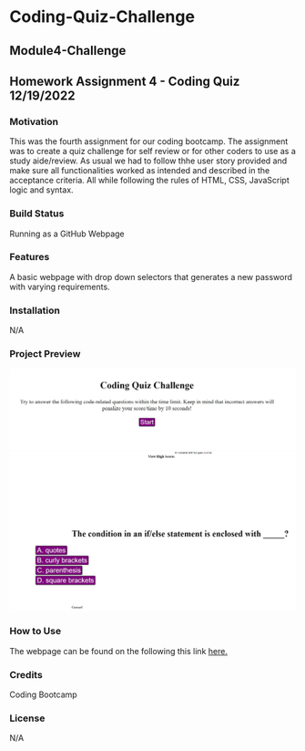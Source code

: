 # Coding-Quiz-Challenge
## Module4-Challenge
## Homework Assignment 4 - Coding Quiz 12/19/2022

### Motivation
This was the fourth assignment for our coding bootcamp. The assignment was to create a quiz challenge for self review or for other coders to use as a study aide/review. As usual we had to follow thhe user story provided and make sure all functionalities worked as intended and described in the acceptance criteria. All while following the rules of HTML, CSS, JavaScript logic and syntax.

### Build Status
Running as a GitHub Webpage

### Features
A basic webpage with drop down selectors that generates a new password with varying requirements.

### Installation
N/A

### Project Preview
![alt Preview of WebPage](./assets/images/preview.JPG)
![alt Preview of WebPage](./assets/images/preview2.JPG)
### How to Use
The webpage can be found on the following this link [here.](https://aguilarj5.github.io/Coding-Quiz-Challenge/)

### Credits
Coding Bootcamp

### License
N/A


